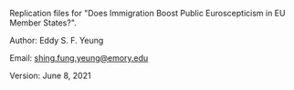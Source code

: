 Replication files for "Does Immigration Boost Public Euroscepticism in EU Member States?".

Author: Eddy S. F. Yeung

Email: shing.fung.yeung@emory.edu

Version: June 8, 2021
